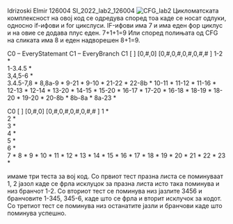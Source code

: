 Idrizoski Elmir 126004
SI_2022_lab2_126004
![CFG_lab2](https://user-images.githubusercontent.com/6106051/171959711-4d48d0e1-9fb7-45a2-8312-c785cdd3af65.png)
Цикломатската комплексност на овој код се одредува според тоа каде се носат одлуки, односно if-ифови и for цикслуси.  IF-ифови има 7 и има еден фор циклус и на овие  се додава плус еден. 7+1+1=9 
Или според полињата од CFG на сликата има 8 и еден надворешен 8+1=9.

C0 – EveryStatemant					C1 – EveryBranch
C1	[ ]	[0,#,0]	[0,#,0,#,0,#,0,#,# ]
1-2	*		
1-3.4.5		*	
3,4,5-6		*	
3.4.5-7,8			*
8,8a-9			*
9-21			*
9-10			*
21-22			*
22-8b			*
10-11			*
11-12			*
11-16			*
12-13			*
12-14			*
13-20			*
14-15			*
15-20			*
16-17			*
17-20			*
16-18			*
18-19			*
18-20			*
19-20			*
20-8b			*
8b-8a			*
8a-23			*

C0	[ ]	[0,#,0]	[0,#,0,#,0,#,0,#,# ]
1	*		
2	*		
3		*	
4		*	
5		*	
6		*	
7			*
8			*
9			*
10			*
11			*
12			*
13			*
14			*
15			*
16			*
17			*
18			*
19			*
20			*
21			*
22			*
23			*


	



имаме три теста за вој код. Со првиот тест празна листа се поминуваат 1, 2 јазол каде се фрла исклуцок за празна листа исто така поминува и низ бранчот 1-2.
Со вториот тест се поминува низ  јазлите 3456 и бранчовите 1-345, 345-6, каде што се фрла и вторит исклучок за кодот. 
Со третиот тест се поминува низ останатите јазли и бранчови каде што поминува успешно.

